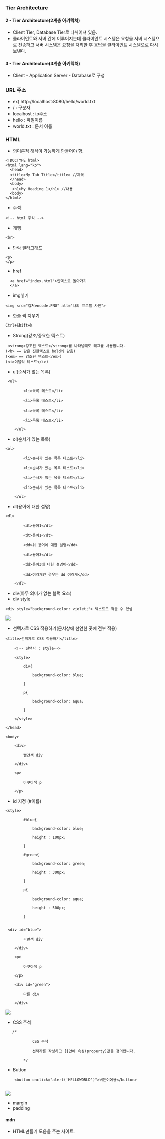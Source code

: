 ### Tier Architecture
#### 2 - Tier Architecture(2계층 아키텍처)
- Client Tier, Database Tier로 나뉘어져 있음.
- 클라이언트와 서버 간에 이루어지는데 클라이언트 시스템은 요청을 서버 시스템으로 전송하고 서버 시스템은 요청을 처리한 후 응답을 클라이언트 시스템으로 다시 보낸다.

#### 3 - Tier Architecture(3계층 아키텍처)
- Client - Application Server - Database로 구성

### URL 주소 
- ex) http://localhost:8080/hello/world.txt
- / : 구분자 
- localhost : ip주소 
- hello : 파일이름 
- world.txt : 문서 이름 

### HTML
- 의미론적 해석이 가능하게 만들어야 함.
```
<!DOCTYPE html>
<html lang="ko">
  <head>
  <title>My Tab Title</title> //제목
  </head>
  <body>
   <h1>My Heading 1</h1> //내용
  <body>
</html>
```

- 주석
```
<!-- html 주석 -->
```
- 개행
```
<br>
```
- 단락 필라그래프
```
<p>
</p>
```

- href
```
  <a href="index.html">인덱스로 돌아가기
  </a>
```
- img넣기
```
<img src="캡처encode.PNG" alt="나의 프로필 사진">
```
- 한줄 씩 지우기 
```
Ctrl+Shift+k
```
- Strong(강조/중요한 텍스트)
```
 <strong>강조된 텍스트</strong>를 나타낼때도 태그를 사용합니다.
(<b> == 같은 진한텍스트 bold와 같음)
(<em> == 강조된 텍스트</em>)
(<i>이탤릭 테스트</i>)
```
- ul(순서가 없는 목록)
```
 <ul>

        <li>목록 테스트</li>

        <li>목록 테스트</li>

        <li>목록 테스트</li>

        <li>목록 테스트</li>

    </ul>
```
- ol(순서가 있는 목록)
```
<ol>

        <li>순서가 있는 목록 테스트</li>

        <li>순서가 있는 목록 테스트</li>

        <li>순서가 있는 목록 테스트</li>

        <li>순서가 있는 목록 테스트</li>

    </ol>
```

- dl(용어에 대한 설명)
```
<dl>

        <dt>용어1</dt>

        <dt>용어1</dt>

        <dd>위 용어에 대한 설명</dd>

        <dt>용어3</dt>

        <dd>용어3에 대한 설명어</dd>

        <dd>여러개인 경우는 dd 여러개</dd>

    </dl>
```
- div(아무 의미가 없는 블럭 요소)
- div style
```
<div style="background-color: violet;"> 텍스트도 적을 수 있셈
```
![](Pasted%20image%2020240903114948.png)

- 선택자로 CSS 적용하기(문서상에 선언한 곳에 전부 적용)
```
<title>선택자로 CSS 적용하기</title>

    <!-- 선택자 : style-->

    <style>

        div{

            background-color: blue;

        }

        p{

            background-color: aqua;

        }

    </style>

</head>

<body>

    <div>

        빨간색 div

    </div>

    <p>

        아쿠아색 p

    </p>
```
- id 지정 (#이름)
```
<style>

        #blue{

            background-color: blue;

            height : 100px;

        }

        #green{

            background-color: green;

            height : 300px;

        }

        p{

            background-color: aqua;

            height : 500px;

        }


 <div id="blue">

        파란색 div

    </div>

    <p>

        아쿠아색 p

    </p>

    <div id="green">

        다른 div

    </div>
```
![](Pasted%20image%2020240903122618.png)

- CSS 주석 
```
   /*

            CSS 주석

            선택자를 작성하고 {}안에 속성(property)값을 정의합니다.

        */
```

- Button
```
    <button onclick="alert('HELLOWORLD')">버튼이에용</button>
    
```

![](Pasted%20image%2020240903123748.png)

- margin
- padding
#### mdn
- HTML만들기 도움을 주는 사이트.

